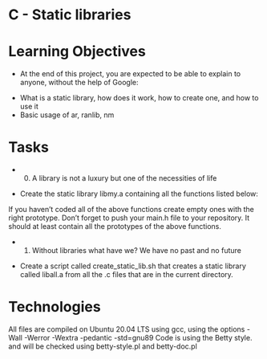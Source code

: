 #  C - Static libraries

# Learning Objectives
- At the end of this project, you are expected to be able to explain to anyone, without the help of Google:

* What is a static library, how does it work, how to create one, and how to use it
* Basic usage of ar, ranlib, nm

# Tasks

* 0. A library is not a luxury but one of the necessities of life

- Create the static library libmy.a containing all the functions listed below:

If you haven’t coded all of the above functions create empty ones with the right prototype.
Don’t forget to push your main.h file to your repository. It should at least contain all the prototypes of the above functions.

* 1. Without libraries what have we? We have no past and no future

- Create a script called create_static_lib.sh that creates a static library called liball.a from all the .c files that are in the current directory.

# Technologies

All files are compiled on Ubuntu 20.04 LTS using gcc, using the options -Wall -Werror -Wextra -pedantic -std=gnu89 
Code is using the Betty style. and will be checked using betty-style.pl and betty-doc.pl


